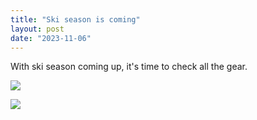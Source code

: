 ```yaml
---
title: "Ski season is coming"
layout: post
date: "2023-11-06"
---
```


With ski season coming up, it's time to check all the gear.

![](/assets/images/2023/20231106_1728279078702980634640808-461x1024.jpg)

![](/assets/images/2023/20231106_1734142609165739589305556-461x1024.jpg)
